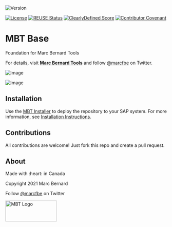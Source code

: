 ![Version](https://img.shields.io/endpoint?url=https%3A%2F%2Fshield.abap.space%2Fversion-shield-json%2Fgithub%2FMarc-Bernard-Tools%2FMBT-Base%2Fsrc%2F%2523mbtools%2523cl_tool_bc.clas.abap&label=Version&color=blue)

[![License](https://img.shields.io/github/license/Marc-Bernard-Tools/MBT-Base?label=License&color=green)](LICENSE)
[![REUSE Status](https://api.reuse.software/badge/github.com/Marc-Bernard-Tools/MBT-Base)](https://api.reuse.software/info/github.com/Marc-Bernard-Tools/MBT-Base)
[![ClearlyDefined Score](https://img.shields.io/clearlydefined/score/git/github/marc-bernard-tools/MBT-Base/c4e7aa775198ea0c43e1e1c5f47ea6481972a474?label=ClearlyDefined%20Score)](https://clearlydefined.io/definitions/git/github/marc-bernard-tools/MBT-Base/c4e7aa775198ea0c43e1e1c5f47ea6481972a474)
[![Contributor Covenant](https://img.shields.io/badge/Contributor%20Covenant-2.0-4baaaa.svg?color=green)](CODE_OF_CONDUCT.md)

# MBT Base

Foundation for Marc Bernard Tools

For details, visit **[Marc Bernard Tools](https://marcbernardtools.com/downloads/mbt-base)** and follow [@marcfbe](https://twitter.com/marcfbe) on Twitter.

![image](https://user-images.githubusercontent.com/59966492/146279035-c0e5a5af-5a71-43e1-bd48-4fdf279b7ea5.png)

![image](https://user-images.githubusercontent.com/59966492/146279088-3bb6e31d-15e2-4baf-82ed-2e03da927c4d.png)

## Installation

Use the [MBT Installer](https://marcbernardtools.com/downloads/mbt-installer/) to deploy the repository to your SAP system. For more information, see 
[Installation Instructions](https://marcbernardtools.com/docs/marc-bernard-tools/installation/).

## Contributions

All contributions are welcome! Just fork this repo and create a pull request. 

## About

<p>Made with :heart: in Canada</p>
<p>Copyright 2021 Marc Bernard <https://marcbernardtools.com/></p>
<p>Follow <a href="https://twitter.com/marcfbe">@marcfbe</a> on Twitter</p>
<p><a href="https://marcbernardtools.com/"><img width="160" height="65" src="https://marcbernardtools.com/info/MBT_Logo_640x250_on_Gray.png" alt="MBT Logo"></a></p>
